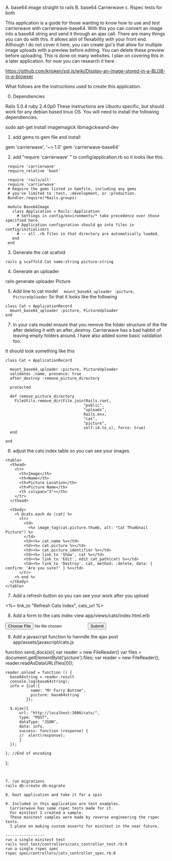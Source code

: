A. base64 image straight to rails
B. base64 Carrierwave
c. Rspec tests for both

This application is a guide for those wanting to know how to use and test carrierwave with carrierwave-base64.
With this you can convert an image into a base64 string and send it through an ajax call.
There are many things you can do with this. It allows alot of flexability with your front end.
Although I do not cover it here, you can create gui's that allow for multiple image uploads with a preview before editing.
You can delete these preview before uploading. This is done on many websites. I plan on covering this in a later application.
for now you can research it here .

https://github.com/kripken/sql.js/wiki/Display-an-image-stored-in-a-BLOB-in-a-browser  


What follows are the instructions used to create this application.

0. Dependiencies

Rails 5.0.4
ruby 2.4.0p0
These instructions are Ubuntu specific, but should work for any debian based linux OS.
You will need to install the following dependiencies.

sudo apt-get install imagemagick libmagickwand-dev


1. add gems to gem file and install

 gem 'carrierwave', '~> 1.0'
 gem 'carrierwave-base64'

 2. add "require 'carrierwave' " to config/application.rb
    so it looks like this.
```
 require 'carrierwave'
 require_relative 'boot'

 require 'rails/all'
 require 'carrierwave'
 # Require the gems listed in Gemfile, including any gems
 # you've limited to :test, :development, or :production.
 Bundler.require(*Rails.groups)

 module Base64Image
   class Application < Rails::Application
     # Settings in config/environments/* take precedence over those specified here.
     # Application configuration should go into files in config/initializers
     # -- all .rb files in that directory are automatically loaded.
   end
 end
```


3. Generate the cat scafold

```rails g scaffold Cat name:string picture:string```

4. Generate an uploader

rails generate uploader Picture

5. Add line to cat model
```  mount_base64_uploader :picture, PictureUploader```
So that it looks like the following

```
class Cat < ApplicationRecord
  mount_base64_uploader :picture, PictureUploader
end
```
7. In your cats model ensure that you remove
the folder structure of the file after deleting it with an after_destroy.
Carrierwave has a bad habbit of leaving empty folders around.
I have also added some basic validation too.

It should look something like this
```
class Cat < ApplicationRecord

  mount_base64_uploader :picture, PictureUploader
  validates :name, presence: true
  after_destroy :remove_picture_directory

  protected

  def remove_picture_directory
    FileUtils.remove_dir(File.join(Rails.root,
                                  "public",
                                  "uploads",
                                  Rails.env,
                                  "cat",
                                  "picture",
                                  self.id.to_s), force: true)
  end

end
```

6. adjust the cats index table so you can see your images.
```
<table>
  <thead>
    <tr>
      <th>Image</th>
      <th>Name</th>
      <th>Picture Location</th>
      <th>Picture Name</th>
      <th colspan="3"></th>
    </tr>
  </thead>

  <tbody>
    <% @cats.each do |cat| %>
      <tr>
        <td>
          <%= image_tag(cat.picture.thumb, alt: "Cat Thumbnail Picture") %>
        </td>
        <td><%= cat.name %></td>
        <td><%= cat.picture %></td>
        <td><%= cat.picture_identifier %></td>
        <td><%= link_to 'Show', cat %></td>
        <td><%= link_to 'Edit', edit_cat_path(cat) %></td>
        <td><%= link_to 'Destroy', cat, method: :delete, data: { confirm: 'Are you sure?' } %></td>
      </tr>
    <% end %>
  </tbody>
</table>
```


7. Add a refresh button so you can see your work after you upload

<%= link_to "Refresh Cats Index", cats_url %>

8. Add a form to the cats index view
app/views/cats/index.html.erb

<form onsubmit="return send_docs(this)">
  <input type="file" name="file" id="picture">
  <input type="submit">
</form>


9. Add a javascript function to hanndle the ajax post
app/assets/javascript/cats.js

  function send_docs(e){
    var reader = new FileReader()
    var files = document.getElementById('picture').files;
    var reader = new FileReader();
    reader.readAsDataURL(files[0]);

    reader.onload = function () {
      base64string = reader.result
      console.log(base64string);
      info = {cat:{
               name: "Mr Furry Bottom",
               picture: base64string
             }};

      $.ajax({
          url: "http://localhost:3000/cats/",
          type: "POST",
          dataType: "JSON",
          data: info,
          success: function (response) {
          //  alert(response);
          }
      });

    }; //End of encoding

  };
```


7. run migrations
rails db:create db:migrate

8. boot application and take it for a spin

9. Included in this application are test examples.
  Carrierwave has some rspec tests made for it.
  For minitest I created a sample.
  These minitest samples were made by reverse engineering the rspec tests.
  I plane on making custom asserts for minitest in the near future.

-----------------
run a single minitest test
rails test test/controllers/cats_controller_test.rb:9
run a single rspec spec
rspec spec/controllers/cats_controller_spec.rb:8
